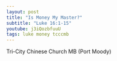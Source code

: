 ```yaml
---
layout: post
title: "Is Money My Master?"
subtitle: "Luke 16:1-15"
youtube: j3iQozbfuuU
tags: luke money tcccmb
---
```

Tri-City Chinese Church MB (Port Moody)
